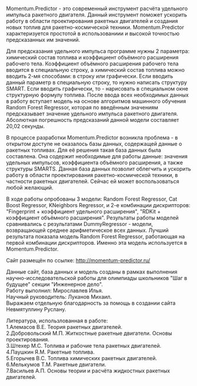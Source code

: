 Momentum.Predictor - это современный инструмент расчёта удельного импульса ракетного двигателя. Данный инструмент поможет ускорить работу в области проектирования ракетных двигателей и создания новых топлив для ракетно-космической техники. Momentum.Predictor  характеризуется простотой в использованиии и высокой точностью предсказанных им значений.  

Для предсказания удельного импульса программе нужны 2 параметра: химический состав топлива и коэффициент объёмного расширения рабочего тела. Коэффициент объёмного расширения рабочего тела вводится в специальную строку, а химический состав топлива можно вводить 2-мя способами: в строку или графически. Если вводить данный параметр в специальную строку, то нужно написать структуру SMART. Если вводить графически, то - нарисовать в специальном окне структурную формулу топлива. После ввода всех необходимых данных в работу вступает модель на основе алгоритмов машинного обучения Random Forest Regressor,  которая по введённым значениям предсказывает значение удельного импульса ракетного двигателя. Абсолютная погрешность предсказаний данной модели составляет 20,02 секунды.  

В процессе разработки Momentum.Predictor возникла проблема - в открытом доступе не оказалось базы данных, содержащей данные о ракетных топливах. Для её решения такая база данных была составлена. Она содержит необходимые для работы данные: значения удельных импульсов, коэффициента объёмного расширения, а также структуры SMARTS. Данная база данных позволит облегчить и ускорить работу в области проектирования ракетно-космической техники, в частности ракетных двигателей. Сейчас ей может воспользоваться любой желающий. 

В ходе работы опробованы 3 модели: Random Forest Regressor, Cat Boost Regressor, KNeighbors Regressor, и 2-е комбинации дискрипторов: "Fingerprint + коэффициент удельного расширения", "RDKit + коэффициент объёмного расширения". Результаты работы моделей сравнивались с результатами DummyRegressor - модели, возвращающей среднее арифметическое всех данных. Лучший результата показала модель Random Forest Regressor, работающая на первой комбинации дискрипторов. Именно эта модель используется в Momentum.Predictor.    

Сайт размещён по ссылке: http://momentum-predictor.ru/

Данные сайт, база данных и модель созданы в рамках выполнения научно-исследовательской работы для олимпиады школьников "Шаг в будущее" секции "Инженерное дело".             
Работу выполнил: Мирославлев Илья.          
Научный руководитель: Луканов Михаил.             
Выражаем отдельную благодарность за помощь в создании сайта Невмятуллину Руслану.              

Литература, использлованная в работе:            
1.Алемасов В.Е. Теория ракетных двигателей.                                  
2.Добровольский М.П. Житкостные ракетные двигатели. Основы проектирования.                         
3.Штехер М.С. Топлива и рабочие тела ракетных двигателей.                      
4.Паушкин Я.М. Ракетные топлива.                          
5.Егорычев В.С. Топлива химических ракетных двигателей.                                
6.Мелькумов Т.М. Ракетные двигатели.                               
7.Васильев А.П. Основы теории и расчёта жидкостных ракетных двигателей.                                
